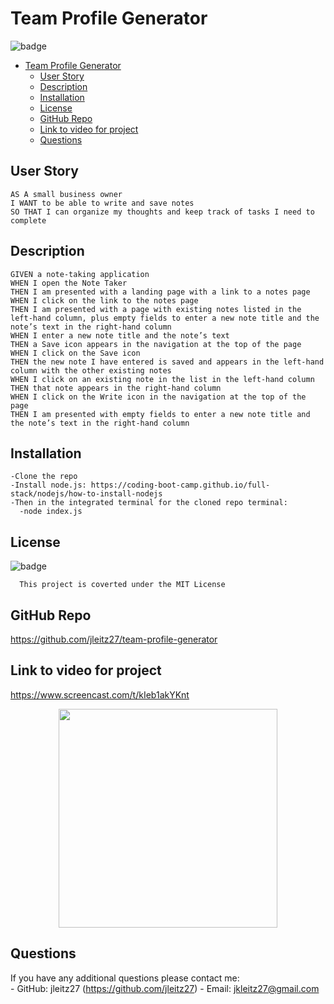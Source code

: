 # Team Profile Generator


  ![badge](https://img.shields.io/badge/license-MIT-blue)<br />

- [Team Profile Generator](#team-profile-generator)
  - [User Story](#user-story)
  - [Description](#description)
  - [Installation](#installation)
  - [License](#license)
  - [GitHub Repo](#github-repo)
  - [Link to video for project](#link-to-video-for-project)
  - [Questions](#questions)

## User Story
    AS A small business owner
    I WANT to be able to write and save notes
    SO THAT I can organize my thoughts and keep track of tasks I need to complete

  ## Description
    GIVEN a note-taking application
    WHEN I open the Note Taker
    THEN I am presented with a landing page with a link to a notes page
    WHEN I click on the link to the notes page
    THEN I am presented with a page with existing notes listed in the left-hand column, plus empty fields to enter a new note title and the note’s text in the right-hand column
    WHEN I enter a new note title and the note’s text
    THEN a Save icon appears in the navigation at the top of the page
    WHEN I click on the Save icon
    THEN the new note I have entered is saved and appears in the left-hand column with the other existing notes
    WHEN I click on an existing note in the list in the left-hand column
    THEN that note appears in the right-hand column
    WHEN I click on the Write icon in the navigation at the top of the page
    THEN I am presented with empty fields to enter a new note title and the note’s text in the right-hand column

    
  ## Installation
    -Clone the repo
    -Install node.js: https://coding-boot-camp.github.io/full-stack/nodejs/how-to-install-nodejs
    -Then in the integrated terminal for the cloned repo terminal:
      -node index.js




  ## License
      
  ![badge](https://img.shields.io/badge/license-MIT-blue)<br />

      This project is coverted under the MIT License

  ## GitHub Repo
https://github.com/jleitz27/team-profile-generator 

  ## Link to video for project
  https://www.screencast.com/t/kIeb1akYKnt

<p align="center">
  <img src="./src/images/site.png" width="350"

</p>
  


  ## Questions

  If you have any additional questions please contact me: <br />
      - GitHub: jleitz27  (https://github.com/jleitz27)
      - Email:  jkleitz27@gmail.com